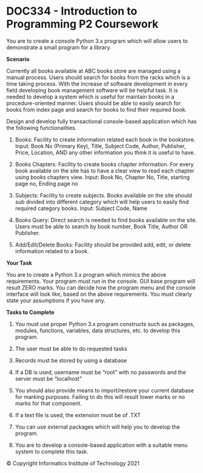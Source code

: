 # DOC334 - Introduction to Programming P2 Coursework

You are to create a console Python 3.x program which will allow users to demonstrate a small program
for a library.

**Scenario**

Currently all books available at ABC books store are managed using a manual process. Users should search
for books from the racks which is a time taking process. With the increase of software development in
every field developing book management software will be helpful task. It is needed to develop a system
which is useful for maintain books in a procedure-oriented manner. Users should be able to easily search
for books from index page and search for books to find their required book.

Design and develop fully transactional console-based application which has the following functionalities.

1. Books: Facility to create information related each book in the bookstore. Input: Book No (Primary Key), Title, Subject Code, Author, Publisher, Price, Location, AND any other information you think it is useful to have.

2. Books Chapters: Facility to create books chapter information. For every book available on the site has to have a clear view to read each chapter using books chapters view. Input: Book No, Chapter No, Title, starting page no, Ending page no

3. Subjects: Facility to create subjects. Books available on the site should sub divided into different category which will help users to easily find required category books. Input: Subject Code, Name

4. Books Query: Direct search is needed to find books available on the site. Users must be able to search by book number, Book Title, Author OR Publisher.

5. Add/Edit/Delete Books: Facility should be provided add, edit, or delete information related to a book.

**Your Task**

You are to create a Python 3.x program which mimics the above requirements. Your program must run in
the console. GUI base program will result ZERO marks. You can decide how the program menu and the console interface will look like, based on the above requirements. You must clearly state your assumptions if you have any.

**Tasks to Complete**

1. You must use proper Python 3.x program constructs such as packages, modules, functions, variables, data structures, etc. to develop this program.

2. The user must be able to do requested tasks

3. Records must be stored by using a database

4. If a DB is used, username must be “root” with no passwords and the server must be “localhost”

5. You should also provide means to import/restore your current database for marking purposes. Failing to do this will result lower marks or no marks for that component.

6. If a text file is used, the extension must be of .TXT

7. You can use external packages which will help you to develop the program.

8. You are to develop a console-based application with a suitable menu system to complete this
task.


© Copyright Informatics Institute of Technology 2021

